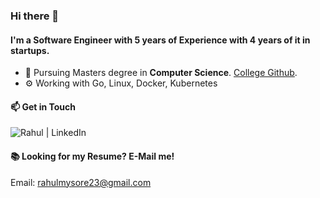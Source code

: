 ### Hi there 👋

#### I'm a Software Engineer with 5 years of Experience with 4 years of it in startups. 

- 🔭 Pursuing Masters degree in **Computer Science**. [College Github](https://github.com/rmf9t).
- ⚙️ Working with Go, Linux, Docker, Kubernetes

#### 📫 Get in Touch

<a href="https://www.linkedin.com/in/rahulmysore23/">
  <img align="left" alt="Rahul | LinkedIn" src="https://img.shields.io/badge/LinkedIn-0077B5?style=for-the-badge&logo=linkedin&logoColor=white" />
</a>

<br />

#### 📚 Looking for my Resume? E-Mail me!
Email: rahulmysore23@gmail.com
